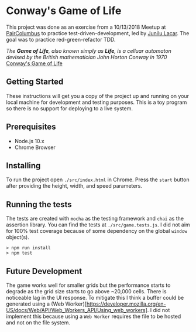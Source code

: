 # Conway's Game of Life

This project was done as an exercise from a 10/13/2018 Meetup at [PairColumbus](www.paircolumbus.org) to practice test-driven-development, led by [Junilu Lacar](https://github.com/jlacar). The goal was to practice red-green-refactor TDD.

*The **Game of Life**, also known simply as **Life**, is a celluar automaton devised by the British mathematician John Horton Conway in 1970*
[Conway's Game of Life](https://en.wikipedia.org/wiki/Conway%27s_Game_of_Life)

## Getting Started

These instructions will get you a copy of the project up and running on your local machine for development and testing purposes. This is a toy program so there is no support for deploying to a live system.

## Prerequisites

* Node.js 10.x
* Chrome Browser

## Installing

To run the project open `./src/index.html` in Chrome. Press the `start` button after providing the height, width, and speed parameters.

## Running the tests

The tests are created with `mocha` as the testing framework and `chai` as the assertion library. You can find the tests at `./src/game.tests.js`. I did not aim for 100% test coverage because of some dependency on the global `window` object(s).

```
> npm run install
> npm test
```

## Future Development

The game works well for smaller grids but the performance starts to degrade as the grid size starts to go above ~20,000 cells. There is noticeable lag in the UI response. To mitigate this I think a buffer could be generated using a (Web Worker)[https://developer.mozilla.org/en-US/docs/Web/API/Web_Workers_API/Using_web_workers]. I did not implement this because using a `Web Worker` requires the file to be hosted and not on the file system.